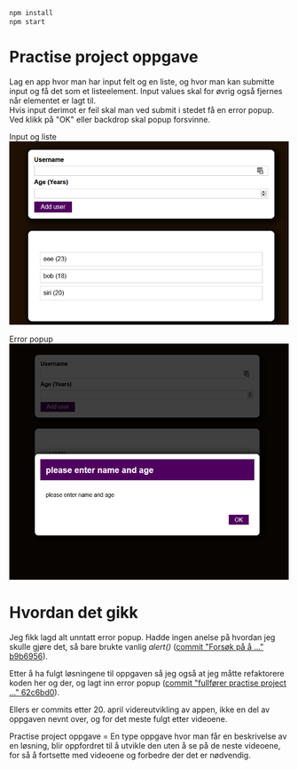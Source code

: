 ```
npm install
npm start
```

# Practise project oppgave
Lag en app hvor man har input felt og en liste, og hvor man kan submitte input og få det som et listeelement. Input values skal for øvrig også fjernes når elementet er lagt til. \
Hvis input derimot er feil skal man ved submit i stedet få en error popup. Ved klikk på "OK" eller backdrop skal popup forsvinne.

Input og liste \
![App](public/screenshots/app-2021-04-20-141503.png)

Error popup \
![App_error](public/screenshots/app-2021-04-21-121338.png)

# Hvordan det gikk
Jeg fikk lagd alt unntatt error popup. Hadde ingen anelse på hvordan jeg skulle gjøre det, så bare brukte vanlig *alert()* ([commit "Forsøk på å ..." b9b6956](https://github.com/paalss/react-course-webapp-3/tree/b9b6956971bcf6ecd0ff74ac6c67908e12c6e8df)).

Etter å ha fulgt løsningene til oppgaven så jeg også at jeg måtte refaktorere koden her og der, og lagt inn error popup ([commit "fullfører practise project ..." 62c6bd0](https://github.com/paalss/react-course-webapp-3/tree/62c6bd048e1ab115901e653245dd75eb4ea4d70a)).

Ellers er commits etter 20. april videreutvikling av appen, ikke en del av oppgaven nevnt over, og for det meste fulgt etter videoene.

Practise project oppgave = En type oppgave hvor man får en beskrivelse av en løsning, blir oppfordret til å utvikle den uten å se på de neste videoene, for så å fortsette med videoene og forbedre der det er nødvendig.